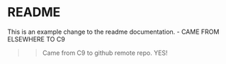 # README #
This is an example change to the readme documentation. - CAME FROM ELSEWHERE TO C9

>> Came from C9 to github remote repo. YES!
